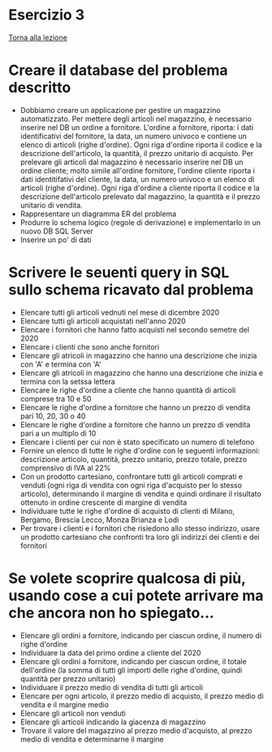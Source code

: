 # Esercizio 3

[Torna alla lezione](/modulo-05/lezione-3.md)

# Creare il database del problema descritto

- Dobbiamo creare un applicazione per gestire un magazzino automatizzato. Per mettere degli articoli nel magazzino, è necessario inserire nel DB un ordine a fornitore. L'ordine a fornitore, riporta: i dati identificativi del fornitore, la data, un numero univoco e contiene un elenco di articoli (righe d'ordine). Ogni riga d'ordine riporta il codice e la descrizione dell'articolo, la quantità, il prezzo unitario di acquisto.
Per prelevare gli articoli dal magazzino è necessario inserire nel DB un ordine cliente; molto simile all'ordine fornitore, l'ordine cliente riporta i dati identitifativi del cliente, la data, un numero univoco e un elenco di articoli (righe d'ordine). Ogni riga d'ordine a cliente riporta il codice e la descrizione dell'articolo prelevato dal magazzino, la quantità e il prezzo unitario di vendita.
- Rappresentare un diagramma ER del problema
- Produrre lo schema logico (regole di derivazione) e implementarlo in un nuovo DB SQL Server
- Inserire un po' di dati

# Scrivere le seuenti query in SQL sullo schema ricavato dal problema

- Elencare tutti gli articoli vednuti nel mese di dicembre 2020
- Elencare tutti gli articoli acquistati nell'anno 2020
- Elencare i fornitori che hanno fatto acquisti nel secondo semetre del 2020
- Elencare i clienti che sono anche fornitori
- Elencare gli atricoli in magazzino che hanno una descrizione che inizia con 'A' e termina con 'A'
- Elencare gli atricoli in magazzino che hanno una descrizione che inizia e termina con la setssa lettera
- Elencare le righe d'ordine a cliente che hanno quantità di articoli comprese tra 10 e 50
- Elencare le righe d'ordine a fornitore che hanno un prezzo di vendita pari 10, 20, 30 o 40
- Elencare le righe d'ordine a fornitore che hanno un prezzo di vendita pari a un multiplo di 10
- Elencare i clienti per cui non è stato specificato un numero di telefono
- Fornire un elenco di tutte le righe d'ordine con le seguenti informazioni: descrizione articolo, quantità, prezzo unitario, prezzo totale, prezzo comprensivo di IVA al 22%
- Con un prodotto cartesiano, confrontare tutti gli articoli comprati e venduti (ogni riga di vendita con ogni riga d'acquisto per lo stesso articolo), determinando il margine di vendita e quindi ordinare il risultato ottenuto in ordine crescente di margine di vendita
- Individuare tutte le righe d'ordine di acquisto di clienti di Milano, Bergamo, Brescia Lecco, Monza Brianza e Lodi
- Per trovare i clienti e i fornitori che risiedono allo stesso indirizzo, usare un prodotto cartesiano che confronti tra loro gli indirizzi dei clienti e dei fornitori

# Se volete scoprire qualcosa di più, usando cose a cui potete arrivare ma che ancora non ho spiegato...

- Elencare gli ordini a fornitore, indicando per ciascun ordine, il numero di righe d'ordine
- Individuare la data del primo ordine a cliente del 2020
- Elencare gli ordini a fornitore, indicando per ciascun ordine, il totale dell'ordine (la somma di tutti gli importi delle righe d'ordine, quindi quantità per prezzo unitario)
- Individuare il prezzo medio di vendita di tutti gli articoli
- Elencare per ogni articolo, il prezzo medio di acquisto, il prezzo medio di vendita e il margine medio
- Elencare gli articoli non venduti
- Elencare gli articoli indicando la giacenza di magazzino
- Trovare il valore del magazzino al prezzo medio d'acquisto, al prezzo medio di vendita e determinarne il margine 